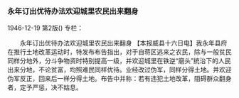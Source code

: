 ### 永年订出优待办法欢迎城里农民出来翻身

1946-12-19
第2版()
专栏：

　　永年订出优待办法欢迎城里农民出来翻身
    【本报威县十六日电】我永年县府在推行土地改革运动时，特发布布告指出，对于自蒋区逃来之农民，除与一般贫民同样分地外，分斗争物资时特别提高一级，并欢迎城里在铁逆“磨头”统治下的人民出来分地，不论贫富，均照难民同样优待。业经改过伪军，同样分得土地。并欢迎伪军反正，回来后一样分得土地。布告中并称：若有违犯土地改革，阻碍群众翻身者，定予严惩，决不姑息。
